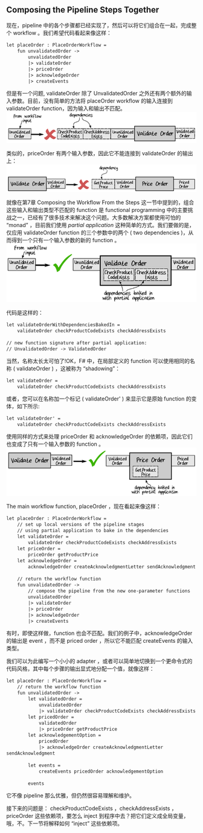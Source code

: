 ## Composing the Pipeline Steps Together

现在，pipeline 中的各个步骤都已经实现了，然后可以将它们组合在一起，完成整个 workflow 。我们希望代码看起来像这样：
```
let placeOrder : PlaceOrderWorkflow =
    fun unvalidatedOrder ->
        unvalidatedOrder
        |> validateOrder
        |> priceOrder
        |> acknowledgeOrder
        |> createEvents
```

但是有一个问题, validateOrder 除了 UnvalidatedOrder 之外还有两个额外的输入参数。目前，没有简单的方法将 placeOrder workflow 的输入连接到 validateOrder function，因为输入和输出不匹配。
![image](./../images/workflow-input-validateOrder.png)  

类似的，priceOrder 有两个输入参数，因此它不能连接到 validateOrder 的输出上：
![image](./../images/validateOrder-priceOrder.png)  

就像在第7章 Composing the Workflow From the Steps 这一节中提到的，组合这些输入和输出类型不匹配的 function 是 functional programming 中的主要挑战之一，已经有了很多技术来解决这个问题。大多数解决方案都使用可怕的 “monad” ，目前我们使用 *partial application* 这种简单的方式。我们要做的是，仅应用 validateOrder function 的三个参数中的两个 ( two dependencies )，从而得到一个只有一个输入参数的新的 function 。
![image](./../images/validateOrder-partial-application.png)  

代码是这样的：
```
let validateOrderWithDependenciesBakedIn =
    validateOrder checkProductCodeExists checkAddressExists

// new function signature after partial application:
// UnvalidatedOrder -> ValidatedOrder
```
当然，名称太长太可怕了!OK，F# 中，在局部定义的 function 可以使用相同的名称 ( validateOrder ) ，这被称为 “shadowing”：
```
let validateOrder =
    validateOrder checkProductCodeExists checkAddressExists
```

或者，您可以在名称加一个标记 ( validateOrder' ) 来显示它是原始 function 的变体，如下所示:
```
let validateOrder' =
    validateOrder checkProductCodeExists checkAddressExists
```

使用同样的方式来处理 priceOrder 和 acknowledgeOrder 的依赖项，因此它们也变成了只有一个输入参数的 function 。
![image](./../images/priceOrder-partial-application.png)  

The main workflow function, placeOrder ，现在看起来像这样：
```
let placeOrder : PlaceOrderWorkflow =
    // set up local versions of the pipeline stages
    // using partial application to bake in the dependencies
    let validateOrder =
        validateOrder checkProductCodeExists checkAddressExists
    let priceOrder =
        priceOrder getProductPrice
    let acknowledgeOrder =
        acknowledgeOrder createAcknowledgmentLetter sendAcknowledgment

    // return the workflow function
    fun unvalidatedOrder ->
        // compose the pipeline from the new one-parameter functions
        unvalidatedOrder
        |> validateOrder
        |> priceOrder
        |> acknowledgeOrder
        |> createEvents
```

有时，即使这样做，function 也会不匹配。我们的例子中，acknowledgeOrder 的输出是 event ，而不是 priced order ，所以它不能匹配 createEvents 的输入类型。

我们可以为此编写一个小小的 adapter ，或者可以简单地切换到一个更命令式的代码风格，其中每个步骤的输出显式地分配一个值，就像这样：
```
let placeOrder : PlaceOrderWorkflow =
    // return the workflow function
    fun unvalidatedOrder ->
        let validatedOrder =
            unvalidatedOrder
            |> validateOrder checkProductCodeExists checkAddressExists
        let pricedOrder =
            validatedOrder
            |> priceOrder getProductPrice
        let acknowledgementOption =
            pricedOrder
            |> acknowledgeOrder createAcknowledgmentLetter sendAcknowledgment

        let events =
            createEvents pricedOrder acknowledgementOption

        events
```
它不像 pipeline 那么优雅，但仍然很容易理解和维护。

接下来的问题是： checkProductCodeExists ，checkAddressExists ，priceOrder 这些依赖项，要怎么 inject 到程序中去？把它们定义成全局变量，哦，不。下一节将解释如何 “inject” 这些依赖项。